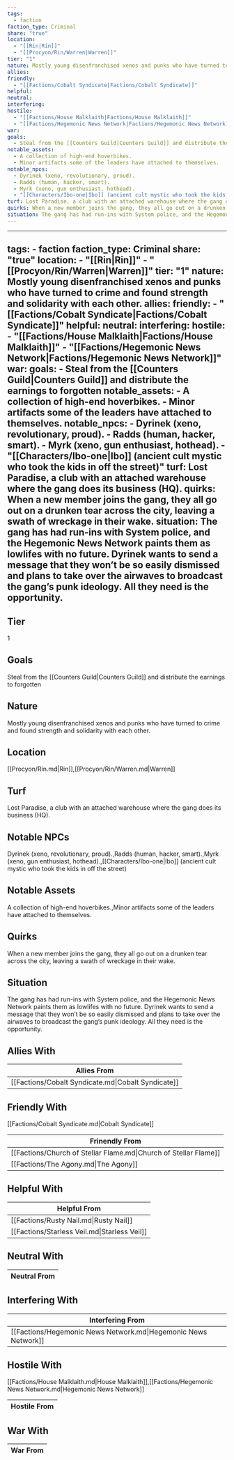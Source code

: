 ```yaml
---
tags:
  - faction
faction_type: Criminal
share: "true"
location:
  - "[[Rin|Rin]]"
  - "[[Procyon/Rin/Warren|Warren]]"
tier: "1"
nature: Mostly young disenfranchised xenos and punks who have turned to crime and found strength and solidarity with each other.
allies: 
friendly:
  - "[[Factions/Cobalt Syndicate|Factions/Cobalt Syndicate]]"
helpful: 
neutral: 
interfering: 
hostile:
  - "[[Factions/House Malklaith|Factions/House Malklaith]]"
  - "[[Factions/Hegemonic News Network|Factions/Hegemonic News Network]]"
war: 
goals:
  - Steal from the [[Counters Guild|Counters Guild]] and distribute the earnings to forgotten
notable_assets:
  - A collection of high-end hoverbikes.
  - Minor artifacts some of the leaders have attached to themselves.
notable_npcs:
  - Dyrinek (xeno, revolutionary, proud).
  - Radds (human, hacker, smart).
  - Myrk (xeno, gun enthusiast, hothead).
  - "[[Characters/Ibo-one|Ibo]] (ancient cult mystic who took the kids in off the street)"
turf: Lost Paradise, a club with an attached warehouse where the gang does its business (HQ).
quirks: When a new member joins the gang, they all go out on a drunken tear across the city, leaving a swath of wreckage in their wake.
situation: The gang has had run-ins with System police, and the Hegemonic News Network paints them as lowlifes with no future. Dyrinek wants to send a message that they won’t be so easily dismissed and plans to take over the airwaves to broadcast the gang’s punk ideology. All they need is the opportunity.
---
```

---

tags:
    - faction
faction_type: Criminal
share: "true"
location:
    - "[[Rin|Rin]]"
    - "[[Procyon/Rin/Warren|Warren]]"
tier: "1"
nature: Mostly young disenfranchised xenos and punks who have turned to crime and found strength and solidarity with each other.
allies:
friendly:
    - "[[Factions/Cobalt Syndicate|Factions/Cobalt Syndicate]]"
helpful:
neutral:
interfering:
hostile:
    - "[[Factions/House Malklaith|Factions/House Malklaith]]"
    - "[[Factions/Hegemonic News Network|Factions/Hegemonic News Network]]"
war:
goals:
    - Steal from the [[Counters Guild|Counters Guild]] and distribute the earnings to forgotten
notable_assets:
    - A collection of high-end hoverbikes.
    - Minor artifacts some of the leaders have attached to themselves.
notable_npcs:
    - Dyrinek (xeno, revolutionary, proud).
    - Radds (human, hacker, smart).
    - Myrk (xeno, gun enthusiast, hothead).
    - "[[Characters/Ibo-one|Ibo]] (ancient cult mystic who took the kids in off the street)"
turf: Lost Paradise, a club with an attached warehouse where the gang does its business (HQ).
quirks: When a new member joins the gang, they all go out on a drunken tear across the city, leaving a swath of wreckage in their wake.
situation: The gang has had run-ins with System police, and the Hegemonic News Network paints them as lowlifes with no future. Dyrinek wants to send a message that they won’t be so easily dismissed and plans to take over the airwaves to broadcast the gang’s punk ideology. All they need is the opportunity.
---
## Tier

1

## Goals

Steal from the [[Counters Guild|Counters Guild]] and distribute the earnings to forgotten

## Nature

Mostly young disenfranchised xenos and punks who have turned to crime and found strength and solidarity with each other.

## Location

[[Procyon/Rin.md|Rin]],[[Procyon/Rin/Warren.md|Warren]]

## Turf

Lost Paradise, a club with an attached warehouse where the gang does its business (HQ).

## Notable NPCs

Dyrinek (xeno, revolutionary, proud).,Radds (human, hacker, smart).,Myrk (xeno, gun enthusiast, hothead).,[[Characters/Ibo-one|Ibo]] (ancient cult mystic who took the kids in off the street)

## Notable Assets

A collection of high-end hoverbikes.,Minor artifacts some of the leaders have attached to themselves.

## Quirks

When a new member joins the gang, they all go out on a drunken tear across the city, leaving a swath of wreckage in their wake.

## Situation

The gang has had run-ins with System police, and the Hegemonic News Network paints them as lowlifes with no future. Dyrinek wants to send a message that they won’t be so easily dismissed and plans to take over the airwaves to broadcast the gang’s punk ideology. All they need is the opportunity.

## Allies With



| Allies From                                        |
| -------------------------------------------------- |
| [[Factions/Cobalt Syndicate.md\|Cobalt Syndicate]] |


## Friendly With

[[Factions/Cobalt Syndicate.md|Cobalt Syndicate]]

| Frinendly From                                                   |
| ---------------------------------------------------------------- |
| [[Factions/Church of Stellar Flame.md\|Church of Stellar Flame]] |
| [[Factions/The Agony.md\|The Agony]]                             |


## Helpful With



| Helpful From                                 |
| -------------------------------------------- |
| [[Factions/Rusty Nail.md\|Rusty Nail]]       |
| [[Factions/Starless Veil.md\|Starless Veil]] |


## Neutral With




| Neutral From |
| ------------ |



## Interfering With




| Interfering From                                               |
| -------------------------------------------------------------- |
| [[Factions/Hegemonic News Network.md\|Hegemonic News Network]] |



## Hostile With

[[Factions/House Malklaith.md|House Malklaith]],[[Factions/Hegemonic News Network.md|Hegemonic News Network]]


| Hostile From |
| ------------ |



## War With



| War From |
| -------- |

